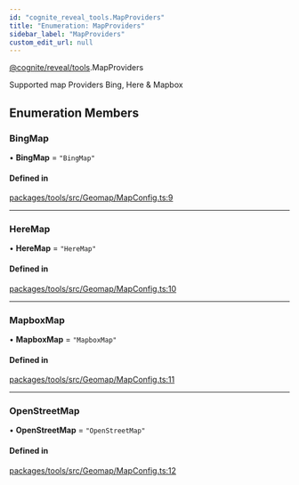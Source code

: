 ```yaml
---
id: "cognite_reveal_tools.MapProviders"
title: "Enumeration: MapProviders"
sidebar_label: "MapProviders"
custom_edit_url: null
---
```


[@cognite/reveal/tools](../modules/cognite_reveal_tools.md).MapProviders

Supported map Providers Bing, Here & Mapbox

## Enumeration Members

### BingMap

• **BingMap** = ``"BingMap"``

#### Defined in

[packages/tools/src/Geomap/MapConfig.ts:9](https://github.com/cognitedata/reveal/blob/e3cde2deb/viewer/packages/tools/src/Geomap/MapConfig.ts#L9)

___

### HereMap

• **HereMap** = ``"HereMap"``

#### Defined in

[packages/tools/src/Geomap/MapConfig.ts:10](https://github.com/cognitedata/reveal/blob/e3cde2deb/viewer/packages/tools/src/Geomap/MapConfig.ts#L10)

___

### MapboxMap

• **MapboxMap** = ``"MapboxMap"``

#### Defined in

[packages/tools/src/Geomap/MapConfig.ts:11](https://github.com/cognitedata/reveal/blob/e3cde2deb/viewer/packages/tools/src/Geomap/MapConfig.ts#L11)

___

### OpenStreetMap

• **OpenStreetMap** = ``"OpenStreetMap"``

#### Defined in

[packages/tools/src/Geomap/MapConfig.ts:12](https://github.com/cognitedata/reveal/blob/e3cde2deb/viewer/packages/tools/src/Geomap/MapConfig.ts#L12)

